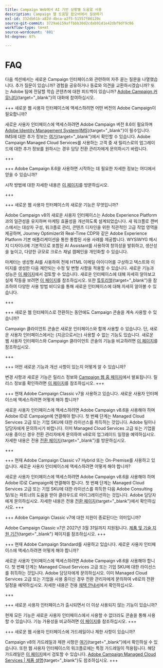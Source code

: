 ```yaml
---
title: Campaign Web에서 AI 기반 상황별 도움말 사용
description: Campaign 웹 도움말 팝오버에서 질문하기
exl-id: 332db61b-a82d-4bca-a2f5-51557f06120c
source-git-commit: 3729a6159affbbb30d2cdab91d1e42dbf9df9c86
workflow-type: tm+mt
source-wordcount: '801'
ht-degree: 97%

---
```


# FAQ

다음 섹션에서는 새로운 Campaign 인터페이스와 관련하여 자주 묻는 질문을 나열했습니다. 추가 질문이 있습니까? 경험을 공유하거나 동료와 의견을 교환하시겠습니까? 또는 Adobe 팀에 전달할 학습 콘텐츠에 대한 피드백이 있습니까? [Adobe Campaign 커뮤니티](https://experienceleaguecommunities.adobe.com/t5/adobe-campaign-classic-v7/ct-p/adobe-campaign-classic-community){target="_blank"}의 대화에 참여하십시오.


+++ 새로운 웹 사용자 인터페이스에 액세스하려면 어떤 버전의 Adobe Campaign이 필요합니까?

새로운 사용자 인터페이스에 액세스하려면 Adobe Campaign 버전 8.6이 필요하며 [Adobe Identity Management System(IMS)](https://helpx.adobe.com/kr/enterprise/using/identity.html){target="_blank"}이 필수입니다. IMS에 대한 추가 정보는 [여기](https://experienceleague.adobe.com/ko/docs/campaign/technotes-ac/tn-new/migrate-users-to-ims){target="_blank"}에서 확인할 수 있습니다. Adobe Campaign Managed Cloud Services를 사용하는 고객 중 새 릴리스로의 업그레이드에 대한 추가 정보를 원하시는 경우 담당 전환 관리자에게 문의하시기 바랍니다.

+++

+++ Adobe Campaign 8.6을 사용하면 시작하는 데 필요한 자세한 정보는 어디에서 얻을 수 있습니까?

시작 방법에 대한 자세한 내용은 [이 페이지](../get-started/get-started.md)를 방문하십시오.

+++

+++ 새로운 웹 사용자 인터페이스의 새로운 기능은 무엇입니까?

Adobe Campaign v8의 새로운 사용자 인터페이스는 Adobe Experience Platform과의 일관성을 유지하며 마케팅 효율성을 개선하도록 설계되었습니다. 새 워크플로 캔버스에서는 대상자 구성, 워크플로 관리, 콘텐츠 디자인을 위한 직관적인 고급 작업 영역을 제공하며, Journey Optimizer와 Real-Time CDP와 같은 Adobe Experience Platform 기본 애플리케이션을 통한 통합된 사용 사례를 제공합니다.  WYSIWYG 메시지 디자이너에 기본적으로 포함된 AI Assistant를 사용하여 창의성을 발휘하고, 생산성을 높이고, 다양한 규모로 크로스 채널 캠페인을 개인화할 수 있습니다.

마케터는 생성형 AI를 사용하여 전체 HTML 이메일 아이디어를 구상하고 텍스트와 이미지를 생성한 다음 제안되는 수정 및 변형 사항을 적용할 수 있습니다. 새로운 기능과 성능은 [이 페이지](../rn/whats-new.md)에서 검토할 수 있습니다. 새로운 인터페이스에 대해 자세히 알아보고 실제 작동을 보려면 [이 페이지](../get-started/user-interface.md)를 참조하십시오. 또한 [튜토리얼](https://experienceleague.adobe.com/ko/docs/campaign-web-learn/tutorials/overview){target="_blank"}을 참조하여 다양한 사용 방법 비디오를 통해 새로운 인터페이스에 대해 자세히 알아볼 수 있습니다.

+++

+++  새로운 웹 인터페이스로 전환하는 동안에도 Campaign 콘솔을 계속 사용할 수 있습니까?

Campaign 클라이언트 콘솔은 새로운 인터페이스와 함께 사용할 수 있습니다. 단, 새로운 사용자 인터페이스에서는 (지금으로서는) 사용할 수 없는 기능도 있습니다. 새로운 웹 사용자 인터페이스와 Campaign 클라이언트 콘솔의 기능을 비교하려면 [이 페이지](../get-started/capability-matrix.md)를 참조하십시오.

+++

+++ 어떤 새로운 기능과 개선 사항이 있는지 어떻게 알 수 있습니까?

변경 사항과 새로운 기능은 릴리스 정보와 [Campaign 웹 홈 페이지](../get-started/user-interface.md#user-interface-home)에서 발표됩니다. 릴리스 정보를 확인하려면 [이 페이지](../rn/release-notes.md)를 참조하십시오.
+++


+++  현재 Adobe Campaign Classic v7을 사용하고 있습니다. 새로운 사용자 인터페이스에 액세스하려면 어떻게 해야 합니까?

새로운 사용자 인터페이스에 액세스하려면 Adobe Campaign v8.6을 사용해야 하며 Adobe ID로 Campaign에 연결해야 합니다. 첫 번째 단계는 Managed Cloud Services 고급 또는 기업 SKU에 대한 라이선스를 취득하는 것입니다. Adobe 팀이나 담당자에게 문의하시기 바랍니다. 이미 Managed Cloud Services 고급 또는 기업을 사용 중이신 경우 전환 관리자에게 문의하여 v8로의 업그레이드 일정을 예약하십시오. 자세한 내용은 전용 [전환 페이지](https://experienceleague.adobe.com/ko/docs/campaign/campaign-v8/new/v7-to-v8){target="_blank"}를 방문하십시오.

+++

+++  현재 Adobe Campaign Classic v7 Hybrid 또는 On-Premise를 사용하고 있습니다. 새로운 사용자 인터페이스에 액세스하려면 어떻게 해야 합니까?

새로운 사용자 인터페이스에 액세스하려면 Adobe Campaign v8.6을 사용해야 하며 Adobe ID로 Campaign에 연결해야 합니다. 첫 번째 단계는 Managed Cloud Services 고급 또는 기업 SKU에 대한 라이선스를 취득한 다음 Adobe Consulting 및/또는 파트너의 도움을 받아 클라우드로 마이그레이션하는 것입니다. Adobe 담당자에게 문의하십시오. 자세한 내용은 전용 [전환 페이지](https://experienceleague.adobe.com/ko/docs/campaign/campaign-v8/new/v7-to-v8){target="_blank"}에서 확인하십시오.
+++

+++ Adobe Campaign Classic v7에 대한 지원이 종료된다는 의미입니까?

Adobe Campaign Classic v7은 2027년 3월 31일까지 지원됩니다. [제품 및 기술 지원 기간](https://helpx.adobe.com/kr/support/programs/eol-matrix.html){target="_blank"} 페이지를 참조하십시오.
+++

+++ 현재 Adobe Campaign Standard를 사용하고 있습니다. 새로운 사용자 인터페이스에 액세스하려면 어떻게 해야 합니까?

새로운 사용자 인터페이스에 액세스하려면 Adobe Campaign v8.6을 사용해야 합니다. 첫 번째 단계는 Managed Cloud Services 고급 또는 기업 SKU에 대한 라이선스를 취득하는 것입니다. Adobe 담당자에게 문의하십시오. 이미 Managed Cloud Services 고급 또는 기업을 사용 중이신 경우 전환 관리자에게 문의하여 v8로의 전환 일정을 예약하십시오. 자세한 내용은 전용 [채택 안내서](../../adoption/home.md)에서 확인하십시오.

+++


+++ 새로운 사용자 인터페이스가 출시되면서 더 이상 사용되지 않는 기능이 있습니까?

현재 모든 기능은 새로운 사용자 인터페이스에서 사용할 수 없더라도 콘솔을 통해 사용할 수 있습니다. 기능 가용성을 비교하려면 [이 페이지](../get-started/capability-matrix.md)를 참조하십시오.
+++


+++ 새로운 웹 사용자 인터페이스에 가드레일이나 제한 사항이 있습니까?

Campaign v8의 가드레일과 제한 사항은 [여기](https://experienceleague.adobe.com/ko/docs/campaign/campaign-v8/releases/ac-guardrails){target="_blank"}에서 확인하실 수 있습니다. 또한 웹 사용자 인터페이스의 워크플로에는 특정 가드레일이 적용됩니다. 해당 가드레일은 [이 페이지](../get-started/guardrails.md)에서 검토할 수 있습니다. [Adobe Campaign Managed Cloud Services | 제품 설명](https://helpx.adobe.com/kr/legal/product-descriptions/adobe-campaign-managed-cloud-services.html){target="_blank"}도 참조하십시오.
+++
